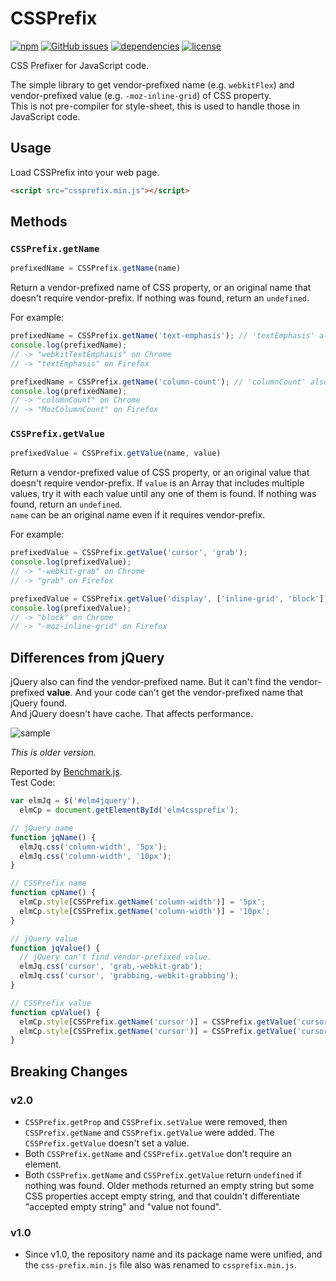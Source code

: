 # CSSPrefix

[![npm](https://img.shields.io/npm/v/cssprefix.svg)](https://www.npmjs.com/package/cssprefix) [![GitHub issues](https://img.shields.io/github/issues/anseki/cssprefix.svg)](https://github.com/anseki/cssprefix/issues) [![dependencies](https://img.shields.io/badge/dependencies-No%20dependency-brightgreen.svg)](package.json) [![license](https://img.shields.io/badge/license-MIT-blue.svg)](LICENSE-MIT)

CSS Prefixer for JavaScript code.

The simple library to get vendor-prefixed name (e.g. `webkitFlex`) and vendor-prefixed value (e.g. `-moz-inline-grid`) of CSS property.  
This is not pre-compiler for style-sheet, this is used to handle those in JavaScript code.

## Usage

Load CSSPrefix into your web page.

```html
<script src="cssprefix.min.js"></script>
```

## Methods

### `CSSPrefix.getName`

```js
prefixedName = CSSPrefix.getName(name)
```

Return a vendor-prefixed name of CSS property, or an original name that doesn't require vendor-prefix. If nothing was found, return an `undefined`.

For example:

```js
prefixedName = CSSPrefix.getName('text-emphasis'); // 'textEmphasis' also is accepted
console.log(prefixedName);
// -> "webkitTextEmphasis" on Chrome
// -> "textEmphasis" on Firefox

prefixedName = CSSPrefix.getName('column-count'); // 'columnCount' also is accepted
console.log(prefixedName);
// -> "columnCount" on Chrome
// -> "MozColumnCount" on Firefox
```

### `CSSPrefix.getValue`

```js
prefixedValue = CSSPrefix.getValue(name, value)
```

Return a vendor-prefixed value of CSS property, or an original value that doesn't require vendor-prefix. If `value` is an Array that includes multiple values, try it with each value until any one of them is found. If nothing was found, return an `undefined`.  
`name` can be an original name even if it requires vendor-prefix.

For example:

```js
prefixedValue = CSSPrefix.getValue('cursor', 'grab');
console.log(prefixedValue);
// -> "-webkit-grab" on Chrome
// -> "grab" on Firefox

prefixedValue = CSSPrefix.getValue('display', ['inline-grid', 'block']);
console.log(prefixedValue);
// -> "block" on Chrome
// -> "-moz-inline-grid" on Firefox
```

## Differences from jQuery

jQuery also can find the vendor-prefixed name. But it can't find the vendor-prefixed **value**. And your code can't get the vendor-prefixed name that jQuery found.  
And jQuery doesn't have cache. That affects performance.

![sample](benchmark.png)

*This is older version.*

Reported by [Benchmark.js](http://benchmarkjs.com/).  
Test Code:

```js
var elmJq = $('#elm4jquery'),
  elmCp = document.getElementById('elm4cssprefix');

// jQuery name
function jqName() {
  elmJq.css('column-width', '5px');
  elmJq.css('column-width', '10px');
}

// CSSPrefix name
function cpName() {
  elmCp.style[CSSPrefix.getName('column-width')] = '5px';
  elmCp.style[CSSPrefix.getName('column-width')] = '10px';
}

// jQuery value
function jqValue() {
  // jQuery can't find vendor-prefixed value.
  elmJq.css('cursor', 'grab,-webkit-grab');
  elmJq.css('cursor', 'grabbing,-webkit-grabbing');
}

// CSSPrefix value
function cpValue() {
  elmCp.style[CSSPrefix.getName('cursor')] = CSSPrefix.getValue('cursor', 'grab');
  elmCp.style[CSSPrefix.getName('cursor')] = CSSPrefix.getValue('cursor', 'grabbing');
}
```

## Breaking Changes

### v2.0

- `CSSPrefix.getProp` and `CSSPrefix.setValue` were removed, then `CSSPrefix.getName` and `CSSPrefix.getValue` were added. The `CSSPrefix.getValue` doesn't set a value.
- Both `CSSPrefix.getName` and `CSSPrefix.getValue` don't require an element.
- Both `CSSPrefix.getName` and `CSSPrefix.getValue` return `undefined` if nothing was found. Older methods returned an empty string but some CSS properties accept empty string, and that couldn't differentiate "accepted empty string" and "value not found".

### v1.0

- Since v1.0, the repository name and its package name were unified, and the `css-prefix.min.js` file also was renamed to `cssprefix.min.js`.
